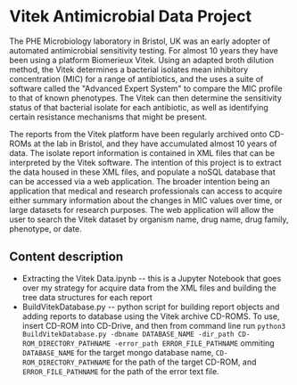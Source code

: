 # Vitek Antimicrobial Data Project

The PHE Microbiology laboratory in Bristol, UK was an early adopter of automated antimicrobial sensitivity testing. For almost 10 years they have been using a platform Biomerieux Vitek. Using an adapted broth dilution method, the Vitek determines a bacterial isolates mean inhibitory concentration (MIC) for a range of antibiotics, and the uses a suite of software called the "Advanced Expert System" to compare the MIC profile to that of known phenotypes. The Vitek can then determine the sensitivity status of that bacterial isolate for each antibiotic, as well as identifying certain resistance mechanisms that might be present.

The reports from the Vitek platform have been regularly archived onto CD-ROMs at the lab in Bristol, and they have accumulated almost 10 years of data. The isolate report information is contained in XML files that can be interpreted by the Vitek software. The intention of this project is to extract the data housed in these XML files, and populate a noSQL database that can be accessed via a web application. The broader intention being an application that medical and research professionals can access to acquire either summary information about the changes in MIC values over time, or large datasets for research purposes. The web application will allow the user to search the Vitek dataset by organism name, drug name, drug family, phenotype, or date.

## Content description
- Extracting the Vitek Data.ipynb -- this is a Jupyter Notebook that goes over my strategy for acquire data from the XML files and building the tree data structures for each report
- BuildVitekDatabase.py -- python script for building report objects and adding reports to database using the Vitek archive CD-ROMS. To use, insert CD-ROM into CD-Drive, and then from command line run `python3 BuildVitekDatabase.py -dbname DATABASE_NAME -dir_path CD-ROM_DIRECTORY_PATHNAME -error_path ERROR_FILE_PATHNAME` ommiting `DATABASE_NAME` for the target mongo database name, `CD-ROM_DIRECTORY_PATHNAME` for the path of the target CD-ROM, and `ERROR_FILE_PATHNAME` for the path of the error text file.
